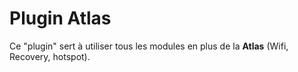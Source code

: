 # Plugin Atlas

Ce "plugin" sert à utiliser tous les modules en plus de la **Atlas** (Wifi, Recovery, hotspot).
